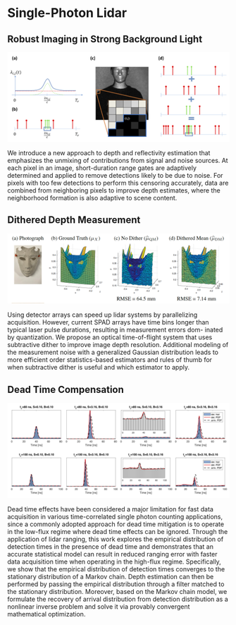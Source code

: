 
# Single-Photon Lidar
## Robust Imaging in Strong Background Light
<img src="/images/unmixing.png" width="600">

We introduce a new approach to depth and reflectivity estimation that emphasizes 
the unmixing of contributions from signal and noise sources. At each pixel in an image,
short-duration range gates are adaptively determined and applied to remove detections 
likely to be due to noise. For pixels with too few detections to perform this censoring accurately,
data are combined from neighboring pixels to improve depth estimates, 
where the neighborhood formation is also adaptive to scene content.

## Dithered Depth Measurement
<img src="/images/dither.png" width="600">

Using detector arrays can speed up lidar systems by parallelizing acquisition. 
However, current SPAD arrays have time bins longer than typical laser pulse durations, 
resulting in measurement errors dom- inated by quantization. 
We propose an optical time-of-flight system that uses subtractive dither to improve image depth resolution. 
Additional modeling of the measurement noise with a generalized Gaussian distribution 
leads to more efficient order statistics-based estimators and rules of thumb for when subtractive dither is useful
and which estimator to apply.

## Dead Time Compensation
<img src="/images/deadtime.png" width="600">

Dead time effects have been considered a major limitation for fast data acquisition in various
time-correlated single photon counting applications, since a commonly adopted approach for 
dead time mitigation is to operate in the low-flux regime where dead time effects can be ignored. 
Through the application of lidar ranging, this work explores the empirical distribution of 
detection times in the presence of dead time and demonstrates that an accurate statistical 
model can result in reduced ranging error with faster data acquisition time when operating in the high-flux regime. 
Specifically, we show that the empirical distribution of detection times converges to the 
stationary distribution of a Markov chain. 
Depth estimation can then be performed by passing the empirical distribution through a filter 
matched to the stationary distribution. 
Moreover, based on the Markov chain model, we formulate the recovery of arrival distribution 
from detection distribution as a nonlinear inverse problem and solve it via provably convergent mathematical optimization.
